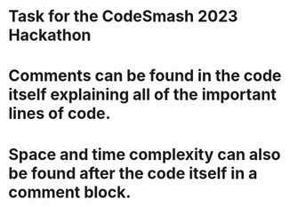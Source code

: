 # Task for the CodeSmash 2023 Hackathon
# Comments can be found in the code itself explaining all of the important lines of code.
# Space and time complexity can also be found after the code itself in a comment block.
